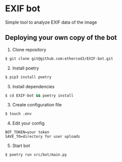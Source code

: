 # EXIF bot

Simple tool to analyze EXIF data of the image

## Deploying your own copy of the bot 

1. Clone repository

```bash
$ git clone git@github.com:ethercod3/EXIF-bot.git
```

2. Install poetry

```bash
$ pip3 install poetry
```

3. Install dependencies

```bash
$ cd EXIF-bot && poetry install 
```

3. Create configuration file

```bash
$ touch .env
```

4. Edit your config

```
BOT_TOKEN=your token
SAVE_TO=directory for user uploads
```

5. Start bot 

```bash
$ poetry run src/bot/main.py
```
